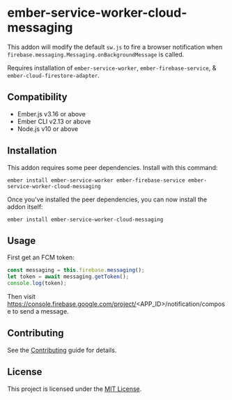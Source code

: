 ember-service-worker-cloud-messaging
==============================================================================

This addon will modify the default `sw.js` to fire a browser notification when `firebase.messaging.Messaging.onBackgroundMessage` is called.

Requires installation of `ember-service-worker`, `ember-firebase-service`, & `ember-cloud-firestore-adapter`.


Compatibility
------------------------------------------------------------------------------

* Ember.js v3.16 or above
* Ember CLI v2.13 or above
* Node.js v10 or above


Installation
------------------------------------------------------------------------------

This addon requires some peer dependencies. Install with this command:

```
ember install ember-service-worker ember-firebase-service ember-service-worker-cloud-messaging
```

Once you've installed the peer dependencies, you can now install the addon itself:

```
ember install ember-service-worker-cloud-messaging
```


Usage
------------------------------------------------------------------------------

First get an FCM token:

```js
const messaging = this.firebase.messaging();
let token = await messaging.getToken();
console.log(token);
```

Then visit https://console.firebase.google.com/project/<APP_ID>/notification/compose to send a message.


Contributing
------------------------------------------------------------------------------

See the [Contributing](CONTRIBUTING.md) guide for details.


License
------------------------------------------------------------------------------

This project is licensed under the [MIT License](LICENSE.md).
